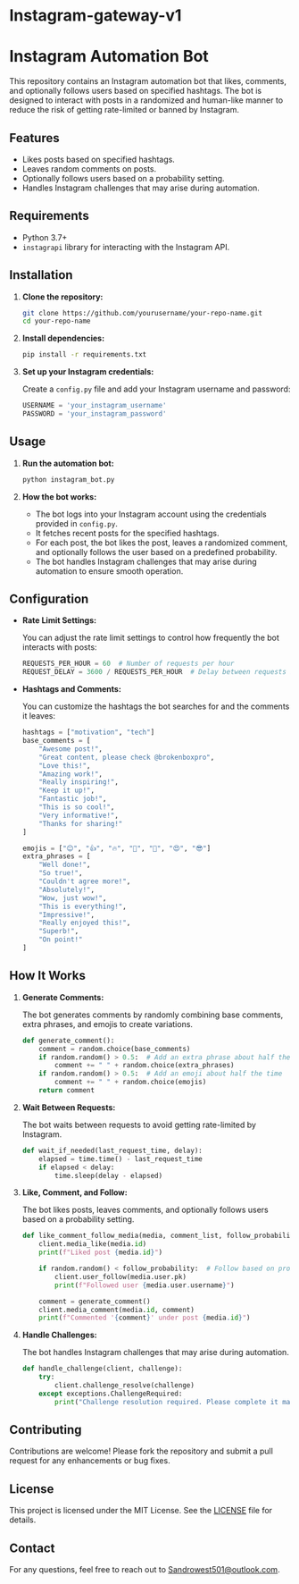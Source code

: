 # Instagram-gateway-v1 

# Instagram Automation Bot

This repository contains an Instagram automation bot that likes, comments, and optionally follows users based on specified hashtags. The bot is designed to interact with posts in a randomized and human-like manner to reduce the risk of getting rate-limited or banned by Instagram.

## Features

- Likes posts based on specified hashtags.
- Leaves random comments on posts.
- Optionally follows users based on a probability setting.
- Handles Instagram challenges that may arise during automation.

## Requirements

- Python 3.7+
- `instagrapi` library for interacting with the Instagram API.

## Installation

1. **Clone the repository:**

    ```bash
    git clone https://github.com/yourusername/your-repo-name.git
    cd your-repo-name
    ```

2. **Install dependencies:**

    ```bash
    pip install -r requirements.txt
    ```

3. **Set up your Instagram credentials:**

   Create a `config.py` file and add your Instagram username and password:

    ```python
    USERNAME = 'your_instagram_username'
    PASSWORD = 'your_instagram_password'
    ```

## Usage

1. **Run the automation bot:**

    ```bash
    python instagram_bot.py
    ```

2. **How the bot works:**

    - The bot logs into your Instagram account using the credentials provided in `config.py`.
    - It fetches recent posts for the specified hashtags.
    - For each post, the bot likes the post, leaves a randomized comment, and optionally follows the user based on a predefined probability.
    - The bot handles Instagram challenges that may arise during automation to ensure smooth operation.

## Configuration

- **Rate Limit Settings:**

  You can adjust the rate limit settings to control how frequently the bot interacts with posts:

    ```python
    REQUESTS_PER_HOUR = 60  # Number of requests per hour
    REQUEST_DELAY = 3600 / REQUESTS_PER_HOUR  # Delay between requests in seconds
    ```

- **Hashtags and Comments:**

  You can customize the hashtags the bot searches for and the comments it leaves:

    ```python
    hashtags = ["motivation", "tech"]
    base_comments = [
        "Awesome post!",
        "Great content, please check @brokenboxpro",
        "Love this!",
        "Amazing work!",
        "Really inspiring!",
        "Keep it up!",
        "Fantastic job!",
        "This is so cool!",
        "Very informative!",
        "Thanks for sharing!"
    ]

    emojis = ["😊", "👍", "🔥", "💯", "👏", "😍", "😎"]
    extra_phrases = [
        "Well done!",
        "So true!",
        "Couldn't agree more!",
        "Absolutely!",
        "Wow, just wow!",
        "This is everything!",
        "Impressive!",
        "Really enjoyed this!",
        "Superb!",
        "On point!"
    ]
    ```

## How It Works

1. **Generate Comments:**

    The bot generates comments by randomly combining base comments, extra phrases, and emojis to create variations.

    ```python
    def generate_comment():
        comment = random.choice(base_comments)
        if random.random() > 0.5:  # Add an extra phrase about half the time
            comment += " " + random.choice(extra_phrases)
        if random.random() > 0.5:  # Add an emoji about half the time
            comment += " " + random.choice(emojis)
        return comment
    ```

2. **Wait Between Requests:**

    The bot waits between requests to avoid getting rate-limited by Instagram.

    ```python
    def wait_if_needed(last_request_time, delay):
        elapsed = time.time() - last_request_time
        if elapsed < delay:
            time.sleep(delay - elapsed)
    ```

3. **Like, Comment, and Follow:**

    The bot likes posts, leaves comments, and optionally follows users based on a probability setting.

    ```python
    def like_comment_follow_media(media, comment_list, follow_probability=0.2):
        client.media_like(media.id)
        print(f"Liked post {media.id}")

        if random.random() < follow_probability:  # Follow based on probability
            client.user_follow(media.user.pk)
            print(f"Followed user {media.user.username}")

        comment = generate_comment()
        client.media_comment(media.id, comment)
        print(f"Commented '{comment}' under post {media.id}")
    ```

4. **Handle Challenges:**

    The bot handles Instagram challenges that may arise during automation.

    ```python
    def handle_challenge(client, challenge):
        try:
            client.challenge_resolve(challenge)
        except exceptions.ChallengeRequired:
            print("Challenge resolution required. Please complete it manually.")
    ```

## Contributing

Contributions are welcome! Please fork the repository and submit a pull request for any enhancements or bug fixes.

## License

This project is licensed under the MIT License. See the [LICENSE](LICENSE) file for details.

## Contact

For any questions, feel free to reach out to [Sandrowest501@outlook.com](mailto:Sandrowest501@outlook.com).
